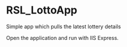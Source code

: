 # RSL_LottoApp
Simple app which pulls the latest lottery details

Open the application and run with IIS Express.
